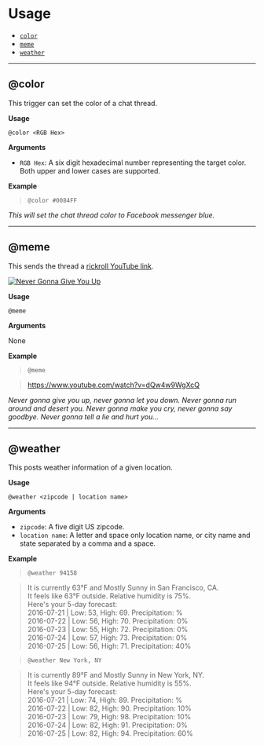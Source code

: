 # Usage
* [`color`](#color)
* [`meme`](#meme)
* [`weather`](#weather)

--------------------------------------------------
<a name="color"/>

## @color

This trigger can set the color of a chat thread.

__Usage__

`@color <RGB Hex>`

__Arguments__

* `RGB Hex`: A six digit hexadecimal number representing the target color. Both upper and lower cases are supported.

__Example__

>`@color #0084FF`

*This will set the chat thread color to Facebook messenger blue.*

--------------------------------------------------
<a name="meme"/>

## @meme

This sends the thread a [rickroll YouTube link](https://www.youtube.com/watch?v=dQw4w9WgXcQ).

[![Never Gonna Give You Up](http://img.youtube.com/vi/dQw4w9WgXcQ/0.jpg)](http://www.youtube.com/watch?v=dQw4w9WgXcQ)

__Usage__

`@meme`

__Arguments__

None

__Example__

>`@meme`

>https://www.youtube.com/watch?v=dQw4w9WgXcQ


*Never gonna give you up, never gonna let you down. Never gonna run around and desert you. Never gonna make you cry, never gonna say goodbye. Never gonna tell a lie and hurt you…*

--------------------------------------------------
<a name="weather"/>

## @weather

This posts weather information of a given location.

__Usage__

`@weather <zipcode | location name>`

__Arguments__

* `zipcode`: A five digit US zipcode.
* `location name`: A letter and space only location name, or city name and state separated by a comma and a space.

__Example__

>`@weather 94158`

>It is currently 63°F and Mostly Sunny in San Francisco, CA.\
It feels like 63°F outside. Relative humidity is 75%.\
Here's your 5-day forecast:\
2016-07-21 | Low: 53, High: 69. Precipitation: %\
2016-07-22 | Low: 56, High: 70. Precipitation: 0%\
2016-07-23 | Low: 55, High: 72. Precipitation: 0%\
2016-07-24 | Low: 57, High: 73. Precipitation: 0%\
2016-07-25 | Low: 56, High: 71. Precipitation: 40%

>`@weather New York, NY`

>It is currently 89°F and Mostly Sunny in New York, NY.\
It feels like 94°F outside. Relative humidity is 55%.\
Here's your 5-day forecast:\
2016-07-21 | Low: 74, High: 89. Precipitation: %\
2016-07-22 | Low: 82, High: 90. Precipitation: 10%\
2016-07-23 | Low: 79, High: 98. Precipitation: 10%\
2016-07-24 | Low: 82, High: 91. Precipitation: 0%\
2016-07-25 | Low: 82, High: 94. Precipitation: 60%
